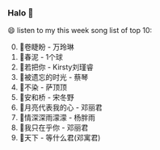 

### Halo 👋

😄 listen to my this week song list of top 10:

0. 🌈卷睫盼 - 万玲琳
1. 🌈春泥 - 1个球
2. 🌈若把你 - Kirsty刘瑾睿
3. 🌈被遗忘的时光 - 蔡琴
4. 🌈不染 - 萨顶顶
5. 🌈安和桥 - 宋冬野
6. 🌈月亮代表我的心 - 邓丽君
7. 🌈情深深雨濛濛 - 杨胖雨
8. 🌈我只在乎你 - 邓丽君
9. 🌈天下 - 等什么君(邓寓君)


